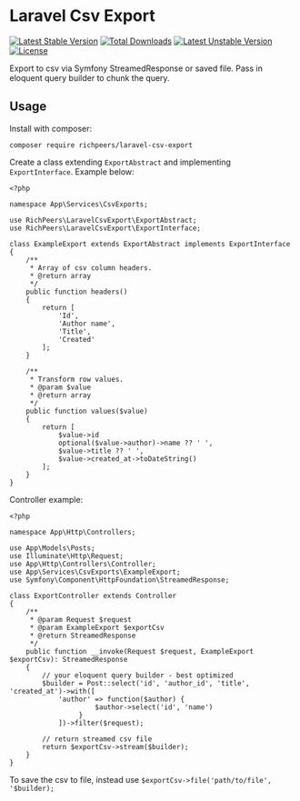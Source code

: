 # Laravel Csv Export

[![Latest Stable Version](https://poser.pugx.org/richpeers/laravel-csv-export/v/stable)](https://packagist.org/packages/richpeers/laravel-csv-export)
[![Total Downloads](https://poser.pugx.org/richpeers/laravel-csv-export/downloads)](https://packagist.org/packages/richpeers/laravel-csv-export)
[![Latest Unstable Version](https://poser.pugx.org/richpeers/laravel-csv-export/v/unstable)](https://packagist.org/packages/richpeers/laravel-csv-export)
[![License](https://poser.pugx.org/richpeers/laravel-csv-export/license)](https://packagist.org/packages/richpeers/laravel-csv-export)

Export to csv via Symfony StreamedResponse or saved file. Pass in eloquent query builder to chunk the query.

## Usage
Install with composer:
```
composer require richpeers/laravel-csv-export
```

Create a class extending `ExportAbstract` and implementing `ExportInterface`. Example below:
```
<?php

namespace App\Services\CsvExports;

use RichPeers\LaravelCsvExport\ExportAbstract;
use RichPeers\LaravelCsvExport\ExportInterface;

class ExampleExport extends ExportAbstract implements ExportInterface
{
    /**
     * Array of csv column headers.
     * @return array
     */
    public function headers()
    {
        return [
            'Id',
            'Author name',
            'Title',
            'Created'
        ];
    }

    /**
     * Transform row values.
     * @param $value
     * @return array
     */
    public function values($value)
    {
        return [
            $value->id
            optional($value->author)->name ?? ' ',
            $value->title ?? ' ',
            $value->created_at->toDateString()
        ];
    }
}
```

Controller example:
```
<?php

namespace App\Http\Controllers;

use App\Models\Posts;
use Illuminate\Http\Request;
use App\Http\Controllers\Controller;
use App\Services\CsvExports\ExampleExport;
use Symfony\Component\HttpFoundation\StreamedResponse;

class ExportController extends Controller
{
    /**
     * @param Request $request
     * @param ExampleExport $exportCsv
     * @return StreamedResponse
     */
    public function __invoke(Request $request, ExampleExport $exportCsv): StreamedResponse
    {
        // your eloquent query builder - best optimized
        $builder = Post::select('id', 'author_id', 'title', 'created_at')->with([
            'author' => function($author) {
                     $author->select('id', 'name')
                 }
            ])->filter($request);

        // return streamed csv file
        return $exportCsv->stream($builder);
    }
}
```

To save the csv to file, instead use `$exportCsv->file('path/to/file', '$builder);`
